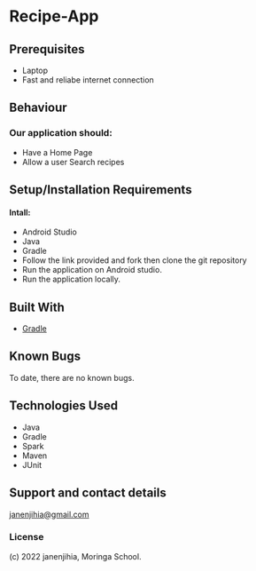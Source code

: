 # Recipe-App


## Prerequisites 
* Laptop 
* Fast and reliabe internet connection

## Behaviour
###  Our application should:
* Have a  Home Page
* Allow a user Search recipes

## Setup/Installation Requirements
#### Intall: 
* Android Studio
* Java
* Gradle
* Follow the link provided and fork then clone the git repository
* Run the application on Android studio.
* Run the application locally.

## Built With 
* [Gradle](https://gradle.org/)

## Known Bugs
To date, there are no known bugs.

## Technologies Used
* Java
* Gradle
* Spark
* Maven
* JUnit



## Support and contact details 
janenjihia@gmail.com

### License 
(c) 2022 janenjihia, Moringa School.
